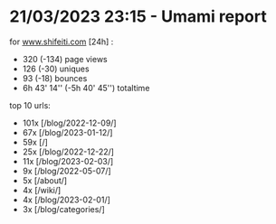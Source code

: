 # 21/03/2023 23:15 - Umami report
for www.shifeiti.com [24h] :

 - 320 (-134) page views
 - 126 (-30) uniques
 - 93 (-18) bounces
 - 6h 43' 14'' (-5h 40' 45'') totaltime


top 10 urls:
 - 101x [/blog/2022-12-09/]
 - 67x [/blog/2023-01-12/]
 - 59x [/]
 - 25x [/blog/2022-12-22/]
 - 11x [/blog/2023-02-03/]
 - 9x [/blog/2022-05-07/]
 - 5x [/about/]
 - 4x [/wiki/]
 - 4x [/blog/2023-02-01/]
 - 3x [/blog/categories/]


